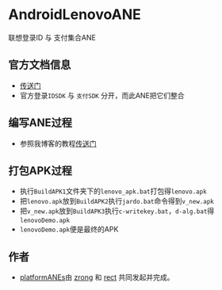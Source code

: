 AndroidLenovoANE
================

联想登录ID 与 支付集合ANE
## 官方文档信息
* [传送门](http://developer.passport.lenovo.com/sdkdownload/index.html#)
* 官方登录`IDSDK` 与 `支付SDK` 分开，而此ANE把它们整合

## 编写ANE过程

* 参照我博客的教程[传送门](http://www.shadowkong.com/archives/1090)

## 打包APK过程
* 执行`BuildAPK1`文件夹下的`lenovo_apk.bat`打包得`lenovo.apk`
* 把`lenovo.apk`放到`BuildAPK2`执行`jardo.bat`命令得到`v_new.apk`
* 把`v_new.apk`放到`BuildAPK3`执行`c-writekey.bat`，`d-alg.bat`得`lenovoDemo.apk`
* `lenovoDemo.apk`便是最终的APK

## 作者

* [platformANEs](https://github.com/platformanes)由 [zrong](http://zengrong.net) 和 [rect](http://www.shadowkong.com/) 共同发起并完成。

